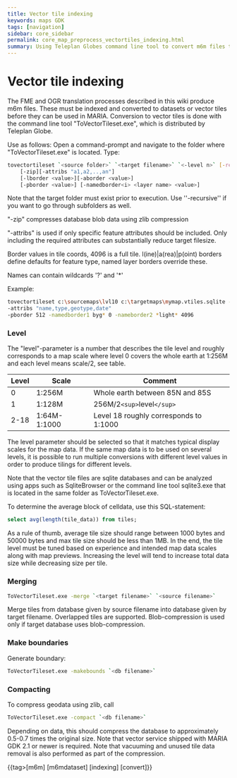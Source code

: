 ```yaml
---
title: Vector tile indexing
keywords: maps GDK
tags: [navigation]
sidebar: core_sidebar
permalink: core_map_preprocess_vectortiles_indexing.html
summary: Using Teleplan Globes command line tool to convert m6m files to vector tiles.
---
```


# Vector tile indexing 

The FME and OGR translation processes described in this wiki produce m6m files. These must be indexed and converted to datasets or vector tiles before they can be used in MARIA. Conversion to vector tiles is done with the command line tool "ToVectorTileset.exe", which is distributed by Teleplan Globe. 

Use as follows: Open a command-prompt and navigate to the folder where "ToVectorTileset.exe" is located. Type: 

```bash
tovectortileset `<source folder>` `<target filename>` `<-level n>` [-recursive]
	[-zip][-attribs "a1,a2,..,an"]
	[-lborder <value>][-aborder <value>]
	[-pborder <value>] [-namedborder<i> <layer name> <value>]
```
Note that the target folder must exist prior to execution. Use ''-recursive'' if you want to go through subfolders as well.

"-zip" compresses database blob data using zlib compression

"-attribs" is used if only specific feature attributes should be included. Only including the required attributes can substantially reduce target filesize.

Border values in tile coords, 4096 is a full tile. l(ine)\|a(rea)\|p(oint) borders define defaults for feature type, named layer borders override these.

Names can contain wildcards '?' and '*'

Example:

```bash
tovectortileset c:\sourcemaps\lvl10 c:\targetmaps\mymap.vtiles.sqlite -level 10
-attribs "name,type,geotype,date" 
-pborder 512 -namedborder1 byg* 0 -nameborder2 *light* 4096
```

### Level

The "level"-parameter is a number that describes the tile level and roughly corresponds to a map scale where level 0 covers the whole earth at 1:256M and each level means scale/2, see table. 

 | Level | Scale        | Comment                                | 
 | ----- | -----        | -------                                | 
 | 0     | 1:256M       | Whole earth between 85N and 85S        | 
 | 1     | 1:128M       | 256M/2`<sup>`level`</sup>`                 | 
 | 2-18  | 1:64M-1:1000 | Level 18 roughly corresponds to 1:1000 | 

The level parameter should be selected so that it matches typical display scales for the map data. If the same map data is to be used on several levels, it is possible to run multiple conversions with different level values in order to produce tilings for different levels.

Note that the vector tile files are sqlite databases and can be analyzed using apps such as SqliteBrowser or the command line tool sqlite3.exe that is located in the same folder as ToVectorTileset.exe.

To determine the average block of celldata, use this SQL-statement:

```sql
select avg(length(tile_data)) from tiles;
```

As a rule of thumb, average tile size should range between 1000 bytes and 50000 bytes and max tile size should be less than 1MB. In the end, the tile level must be tuned based on experience and intended map data scales along with map previews. Increasing the level will tend to increase total data size while decreasing size per tile.

### Merging

```bash
ToVectorTileset.exe -merge `<target filename>` `<source filename>`
```
Merge tiles from database given by source filename into database given by target filename. Overlapped tiles are 
supported.
Blob-compression is used only if target database uses blob-compression.

### Make boundaries

Generate boundary:

```bash
ToVectorTileset.exe -makebounds `<db filename>`
```

### Compacting

To compress geodata using zlib, call

```bash
ToVectorTileset.exe -compact `<db filename>`
```
Depending on data, this should compress the database to approximately 0.5-0.7 times the original size. Note that vector service shipped with MARIA GDK 2.1 or newer is required. Note that vacuuming and unused tile data removal is also performed as part of the compression.

{{tag>[m6m] [m6mdataset] [indexing] [convert]}}


